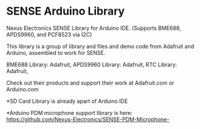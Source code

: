 # SENSE Arduino Library 

Nexus Electronics SENSE Library for Arduino IDE. (Supports BME688, APDS9960, and PCF8523 via I2C)

This library is a group of library and files and demo code from Adafruit and Arduino, assembled to work for SENSE.

BME688 Library: Adafruit, 
APDS9960 Library: Adafruit, 
RTC Library: Adafruit, 

Check out their products and support their work at Adafruit.com or Arduino.com

*SD Card Library is already apart of Arduino IDE

*Arduino PDM microphone support library is here:
https://github.com/Nexus-Electronics/SENSE-PDM-Microphone-

